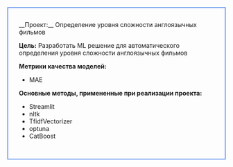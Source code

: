 <div style="padding: 30px 25px; border: 2px #6495ed solid">
__Проект:__ Определение уровня сложности англоязычных фильмов

__Цель:__ Разработать ML решение для автоматического определения уровня сложности англоязычных фильмов

__Метрики качества моделей:__
- MAE


__Основные методы, примененные при реализации проекта:__
- Streamlit
- nltk
- TfidfVectorizer
- optuna
- CatBoost    
</div>
